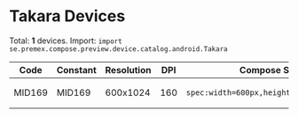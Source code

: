 # Takara Devices

Total: **1** devices. Import: `import se.premex.compose.preview.device.catalog.android.Takara`

| Code | Constant | Resolution | DPI | Compose Spec | Preview Usage |
|------|----------|------------|-----|-------------|---------------|
| MID169 | MID169 | 600x1024 | 160 | `spec:width=600px,height=1024px,dpi=160` | `@Preview(device = Takara.MID169)` |

<!-- Generated automatically. Do not edit manually. -->
